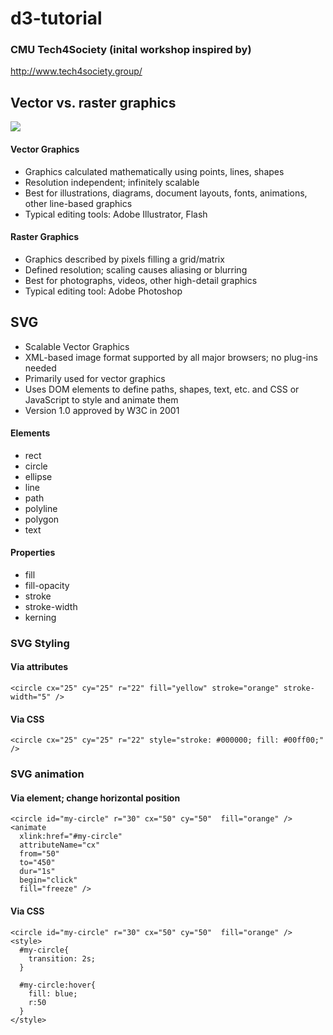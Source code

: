 # d3-tutorial


### CMU Tech4Society (inital workshop inspired by)
http://www.tech4society.group/

## Vector vs. raster graphics

![](http://www.apogeesigns.com/wp-content/uploads/2015/05/vector_raster.gif)

#### Vector Graphics
- Graphics calculated  mathematically using points,  lines, shapes
- Resolution independent;  infinitely scalable
- Best for illustrations,  diagrams, document  layouts, fonts, animations,  other line-based graphics
- Typical editing tools: Adobe  Illustrator, Flash

#### Raster Graphics
- Graphics described by  pixels filling a grid/matrix
- Defined resolution;  scaling causes aliasing or  blurring
- Best for photographs,  videos, other high-detail  graphics
- Typical editing tool:  Adobe Photoshop

## SVG
- Scalable Vector Graphics
- XML-based image format supported by all major  browsers; no plug-ins needed
- Primarily used for vector graphics
- Uses DOM elements to define paths, shapes,  text, etc. and CSS or JavaScript to style and  animate them
- Version 1.0 approved by W3C in 2001

#### Elements
- rect
- circle
- ellipse
- line
- path
- polyline
- polygon
- text

#### Properties
- fill
- fill-opacity
- stroke
- stroke-width
- kerning

### SVG Styling
#### Via attributes

~~~~
<circle cx="25" cy="25" r="22" fill="yellow" stroke="orange" stroke-width="5" />
~~~~
#### Via CSS
~~~~
<circle cx="25" cy="25" r="22" style="stroke: #000000; fill: #00ff00;" />
~~~~

### SVG animation

#### Via <animate> element; change horizontal  position
~~~~
<circle id="my-circle" r="30" cx="50" cy="50"  fill="orange" />
<animate
  xlink:href="#my-circle"
  attributeName="cx"  
  from="50"
  to="450"
  dur="1s"
  begin="click" 
  fill="freeze" />
~~~~

#### Via CSS
~~~~
<circle id="my-circle" r="30" cx="50" cy="50"  fill="orange" />
<style>
  #my-circle{
    transition: 2s;
  }

  #my-circle:hover{
    fill: blue;
    r:50
  }
</style>
~~~~
